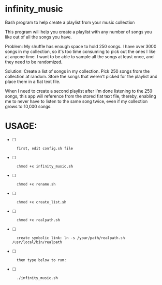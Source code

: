 # infinity_music
Bash program to help create a playlist from your music collection

This program will help you create a playlist with any number of songs you like out of all the songs you have.

Problem: My shuffle has enough space to hold 250 songs.
I have over 3000 songs in my collection, so it's too time consuming to pick out the ones I like at anyone time.
I want to be able to sample all the songs at least once, and they need to be randomized.

Solution: Create a list of songs in my collection. Pick 250 songs from the collection at random. Store the songs 
that weren't picked for the playlist and place them in a flat text file. 

When I need to create a second playlist after I'm done listening to the 250 songs, 
this app will reference from the stored flat text file, thereby, enabling me to never have to listen to the same
song twice, even if my collection grows to 10,000 songs.

# USAGE:
- [ ]		first, edit config.sh file
- [ ]		chmod +x infinity_music.sh
- [ ]		chmod +x rename.sh
- [ ]		chmod +x create_list.sh
- [ ]		chmod +x realpath.sh
- [ ]		create symbolic link: ln -s /your/path/realpath.sh /usr/local/bin/realpath
- [ ]		then type below to run:
- [ ]		./infinity_music.sh
